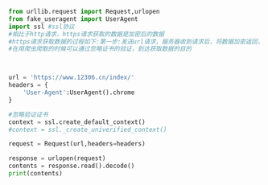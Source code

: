 
<BlogInfo id="205" title="9.https请求" author="白日梦想猿" pv=0 read_times=0 pre_cost_time=0分26秒 category="爬虫学习" tag_list="['爬虫学习']" create_time="2020.05.31 09:36:28" update_time="2020.05.31 09:50:10" />

```python
from urllib.request import Request,urlopen
from fake_useragent import UserAgent
import ssl #ssl协议
#相比于http请求，https请求获取的数据是加密后的数据
#https请求获取数据的过程如下:第一步:发送url请求，服务器收到请求后，将数据加密返回，在本地需要特定的证书许可
#在用爬虫爬取的时候可以通过忽略证书的验证，到达获取数据的目的



url = 'https://www.12306.cn/index/'
headers = {
    'User-Agent':UserAgent().chrome
}

#忽略验证证书
context = ssl.create_default_context()
#context = ssl._create_univerified_context()

request = Request(url,headers=headers)

response = urlopen(request)
contents = response.read().decode()
print(contents)
```
